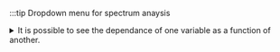 
:::tip Dropdown menu for spectrum anaysis
<details>
    <summary>
    It is possible to see the dependance of one variable as a function of another.
    </summary>
    <div>

At the top of the graph, you can see three dropdown menus. 

![dropdown menus](dropdown_menus.png)

The first one is the choice of either all curve or either adsorption or desorption. The two other menus are the variables that you want to show as a dependence. 

![dropdown presentation](dropdown_menu_presentation.gif)

</div>

</details>
